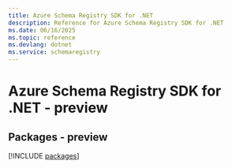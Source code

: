 ```yaml
---
title: Azure Schema Registry SDK for .NET
description: Reference for Azure Schema Registry SDK for .NET
ms.date: 06/16/2025
ms.topic: reference
ms.devlang: dotnet
ms.service: schemaregistry
---
```

# Azure Schema Registry SDK for .NET - preview
## Packages - preview
[!INCLUDE [packages](schema-registry-index.md)]